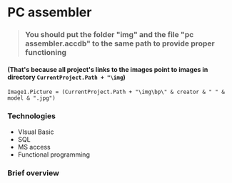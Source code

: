 # PC assembler

>### You should put the folder "img" and the file "pc assembler.accdb" to the same path to provide proper functioning

#### (That's because all project's links to the images point to images in directory `CurrentProject.Path + "\img`)

```
Image1.Picture = (CurrentProject.Path + "\img\bp\" & creator & " " & model & ".jpg")
```

### Technologies

- VIsual Basic
- SQL
- MS access
- Functional programming

### Brief overview
